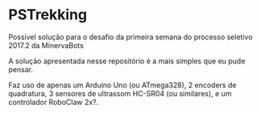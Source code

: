 # PSTrekking
Possivel solução para o desafio da primeira semana do processo seletivo 2017.2 da MinervaBots


A solução apresentada nesse repositório é a mais simples que eu pude pensar.

Faz uso de apenas um Arduino Uno (ou ATmega328), 2 encoders de quadratura, 3 sensores de ultrassom HC-SR04 (ou similares), e um controlador RoboClaw 2x?.
